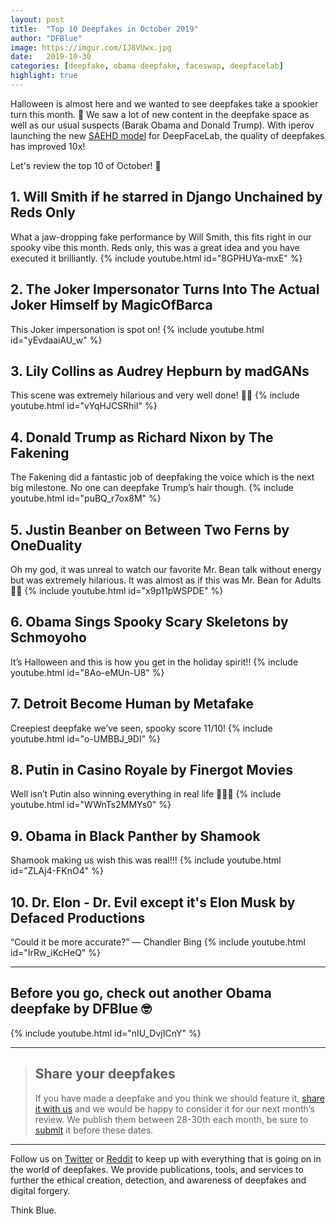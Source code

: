 ```yaml
---
layout: post
title:  "Top 10 Deepfakes in October 2019"
author: "DFBlue"
image: https://imgur.com/IJ8VUwx.jpg
date:   2019-10-30
categories: [deepfake, obama deepfake, faceswap, deepfacelab]
highlight: true
---
```


Halloween is almost here and we wanted to see deepfakes take a spookier turn this month. 🎃
We saw a lot of new content in the deepfake space as well as our usual suspects (Barak Obama and Donald Trump). With iperov launching the new [SAEHD model](https://pub.dfblue.com/pub/2019-10-25-deepfacelab-tutorial) for DeepFaceLab, the quality of deepfakes has improved 10x!

Let's review the top 10 of October! 👻

## 1. Will Smith if he starred in Django Unchained by Reds Only
What a jaw-dropping fake performance by Will Smith, this fits right in our spooky vibe this month. Reds only, this was a great idea and you have executed it brilliantly.
{% include youtube.html id="8GPHUYa-mxE" %}

## 2. The Joker Impersonator Turns Into The Actual Joker Himself by MagicOfBarca
This Joker impersonation is spot on! 
{% include youtube.html id="yEvdaaiAU_w" %}

## 3. Lily Collins as Audrey Hepburn by madGANs
This scene was extremely hilarious and very well done! 💪🏻
{% include youtube.html id="vYqHJCSRhiI" %}

## 4. Donald Trump as Richard Nixon by The Fakening
The Fakening did a fantastic job of deepfaking the voice which is the next big milestone. No one can deepfake Trump’s hair though.
{% include youtube.html id="puBQ_r7ox8M" %}

## 5. Justin Beanber on Between Two Ferns by OneDuality
Oh my god, it was unreal to watch our favorite Mr. Bean talk without energy but was extremely hilarious. It was almost as if this was Mr. Bean for Adults 🍃🤐
{% include youtube.html id="x9p11pWSPDE" %}

## 6. Obama Sings Spooky Scary Skeletons by Schmoyoho	
It’s Halloween and this is how you get in the holiday spirit!! 
{% include youtube.html id="8Ao-eMUn-U8" %}

## 7. Detroit Become Human by Metafake
Creepiest deepfake we’ve seen, spooky score 11/10!
{% include youtube.html id="o-UMBBJ_9DI" %}

## 8. Putin in Casino Royale by Finergot Movies
Well isn’t Putin also winning everything in real life 💁🏻‍♀️
{% include youtube.html id="WWnTs2MMYs0" %}

## 9. Obama in Black Panther by Shamook
Shamook making us wish this was real!!!
{% include youtube.html id="ZLAj4-FKnO4" %}

## 10. Dr. Elon - Dr. Evil except it's Elon Musk by Defaced Productions
“Could it be more accurate?” — Chandler Bing
{% include youtube.html id="IrRw_iKcHeQ" %}

-----

## Before you go, check out another Obama deepfake by DFBlue 🤓
{% include youtube.html id="nIU_DvjICnY" %}

-----

> ## Share your deepfakes
> If you have made a deepfake and you think we should feature it, [share it with us](https://dfblue.com/#submit-deepfake) and we would be happy to consider it for our next month’s review. We publish them between 28-30th each month, be sure to [submit](https://dfblue.com/#submit-deepfake) it before these dates.

-----

Follow us on [Twitter](https://twitter.com/dfblue) or [Reddit](https://reddit.com/u/deepfakeblue) to keep up with everything that is going on in the world of deepfakes. We provide publications, tools, and services to further the ethical creation, detection, and awareness of deepfakes and digital forgery.

Think Blue.
